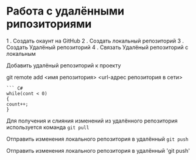 # Работа с удалёнными рипозиториями

1 . Создать окаунт на GitHub
2 . Создать локальный репозиторий
3 . Создать Удалёный репозиторий
4 . Связать Удалёный репозиторий с локальным 

Добавить удалёный репозиторий к проекту

git remote add <имя репозитория> <url-адрес репозитория в сети>
```
``` C#
while(cont < 0)
{
count++;
}
```
Для получения и слияния изменений из удалённого репозитория используется команда `git pull`

Отправить изменения локального репозитория в удалённый `git push`

Отправить изменения локального репозитория в удалённый 'git push'